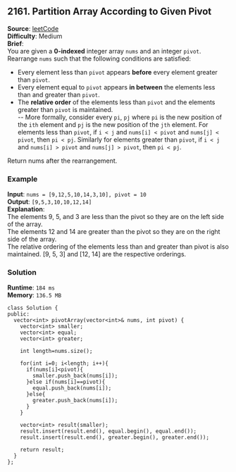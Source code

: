 ## 2161. Partition Array According to Given Pivot   
**Source**: [leetCode](https://leetcode.com/problems/partition-array-according-to-given-pivot/)   
**Difficulty**: Medium   
**Brief**:    
You are given a **0-indexed** integer array ``nums`` and an integer ``pivot``. Rearrange ``nums`` such that the following conditions are satisfied:   

- Every element less than ``pivot`` appears **before** every element greater than ``pivot``.   
- Every element equal to ``pivot`` appears **in between** the elements less than and greater than ``pivot``.   
- The **relative order** of the elements less than ``pivot`` and the elements greater than ``pivot`` is maintained.   
  -- More formally, consider every ``pi``, ``pj`` where ``pi`` is the new position of the ``ith`` element and ``pj`` is the new position of the ``jth`` element. For elements less than ``pivot``, if ``i < j`` and ``nums[i] < pivot`` and ``nums[j] < pivot``, then ``pi < pj``. Similarly for elements greater than ``pivot``, if ``i < j`` and ``nums[i] > pivot`` and ``nums[j] > pivot``, then ``pi < pj``.   

Return nums after the rearrangement.   


### Example   
**Input**: ``nums = [9,12,5,10,14,3,10], pivot = 10``   
**Output**: ``[9,5,3,10,10,12,14]``   
**Explanation**:   
The elements 9, 5, and 3 are less than the pivot so they are on the left side of the array.   
The elements 12 and 14 are greater than the pivot so they are on the right side of the array.   
The relative ordering of the elements less than and greater than pivot is also maintained. [9, 5, 3] and [12, 14] are the respective orderings.   

### Solution   
**Runtime**: ``184 ms``   
**Memory**: ``136.5 MB``   
```
class Solution {
public:
  vector<int> pivotArray(vector<int>& nums, int pivot) {
    vector<int> smaller;
    vector<int> equal;
    vector<int> greater;
    
    int length=nums.size();
    
    for(int i=0; i<length; i++){
      if(nums[i]<pivot){
        smaller.push_back(nums[i]);
      }else if(nums[i]==pivot){
        equal.push_back(nums[i]);
      }else{
        greater.push_back(nums[i]);
      }
    }
    
    vector<int> result(smaller);
    result.insert(result.end(), equal.begin(), equal.end());
    result.insert(result.end(), greater.begin(), greater.end());
    
    return result;
  }
};
``` 

